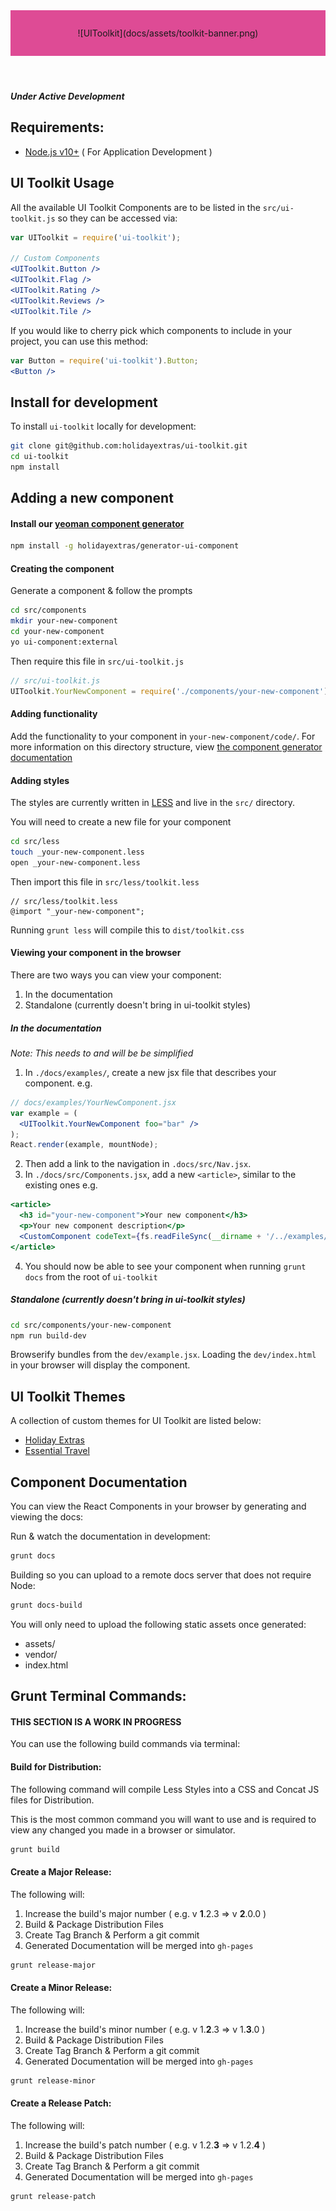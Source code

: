 <header style="background: rgb(222,75,149);padding:2em;text-align:center">
  ![UIToolkit](docs/assets/toolkit-banner.png)
</header>

##### Under Active Development

Requirements:
---

* [Node.js v10+](http://nodejs.org/) ( For Application Development )

UI Toolkit Usage
---

All the available UI Toolkit Components are to be listed in the `src/ui-toolkit.js` so they can be accessed via:

```jsx
var UIToolkit = require('ui-toolkit');

// Custom Components
<UIToolkit.Button />
<UIToolkit.Flag />
<UIToolkit.Rating />
<UIToolkit.Reviews />
<UIToolkit.Tile />
```

If you would like to cherry pick which components to include in your project, you can use this method:

```jsx
var Button = require('ui-toolkit').Button;
<Button />
```

Install for development
---

To install `ui-toolkit` locally for development:

```bash
git clone git@github.com:holidayextras/ui-toolkit.git
cd ui-toolkit
npm install
```

Adding a new component
---
#### Install our [yeoman component generator](https://github.com/holidayextras/generator-ui-component)
```bash
npm install -g holidayextras/generator-ui-component
```

#### Creating the component
Generate a component & follow the prompts
```bash
cd src/components
mkdir your-new-component
cd your-new-component
yo ui-component:external
```

Then require this file in `src/ui-toolkit.js`
```javascript
// src/ui-toolkit.js
UIToolkit.YourNewComponent = require('./components/your-new-component');
```

#### Adding functionality
Add the functionality to your component in `your-new-component/code/`. For more information on this directory structure, view [the component generator documentation](https://github.com/holidayextras/generator-ui-component)

#### Adding styles
The styles are currently written in [LESS](http://lesscss.org/) and live in the `src/` directory.

You will need to create a new file for your component
```bash
cd src/less
touch _your-new-component.less
open _your-new-component.less
```

Then import this file in `src/less/toolkit.less`
```less
// src/less/toolkit.less
@import "_your-new-component";
```

Running `grunt less` will compile this to `dist/toolkit.css`

#### Viewing your component in the browser
There are two ways you can view your component:

1. In the documentation
2. Standalone (currently doesn't bring in ui-toolkit styles)

##### In the documentation
_Note: This needs to and will be be simplified_

1. In `./docs/examples/`, create a new jsx file that describes your component. e.g.
```jsx
// docs/examples/YourNewComponent.jsx
var example = (
  <UIToolkit.YourNewComponent foo="bar" />
);
React.render(example, mountNode);
```

2. Then add a link to the navigation in `.docs/src/Nav.jsx`.
3. In `./docs/src/Components.jsx`, add a new `<article>`, similar to the existing ones e.g.

```jsx
<article>
  <h3 id="your-new-component">Your new component</h3>
  <p>Your new component description</p>
  <CustomComponent codeText={fs.readFileSync(__dirname + '/../examples/YourNewComponent.jsx', 'utf8')} />
</article>
```

4. You should now be able to see your component when running `grunt docs` from the root of `ui-toolkit`

##### Standalone (currently doesn't bring in ui-toolkit styles)
```bash
cd src/components/your-new-component
npm run build-dev
```
Browserify bundles from the `dev/example.jsx`. Loading the `dev/index.html` in your browser will display the component.

UI Toolkit Themes
---
A collection of custom themes for UI Toolkit are listed below:

* [Holiday Extras](https://github.com/holidayextras/ui-brand-hx)
* [Essential Travel](https://github.com/holidayextras/ui-brand-et)

Component Documentation
---

You can view the React Components in your browser by generating and viewing the docs:

Run & watch the documentation in development:
```bash
grunt docs
```

Building so you can upload to a remote docs server that does not require Node:
```bash
grunt docs-build
```

You will only need to upload the following static assets once generated:

+ assets/
+ vendor/
+ index.html

Grunt Terminal Commands:
---

#### THIS SECTION IS A WORK IN PROGRESS

You can use the following build commands via terminal:

#### Build for Distribution:

The following command will compile Less Styles into a CSS and Concat JS files for Distribution.

This is the most common command you will want to use and is required to view any changed you made in a browser or simulator.

```bash
grunt build
```

#### Create a Major Release:

The following will:

1. Increase the build's major number ( e.g. v __1__.2.3 => v __2__.0.0 )
2. Build & Package Distribution Files
3. Create Tag Branch & Perform a git commit
4. Generated Documentation will be merged into `gh-pages`

```bash
grunt release-major
```

#### Create a Minor Release:

The following will:

1. Increase the build's minor number ( e.g. v 1.__2__.3 => v 1.__3__.0 )
2. Build & Package Distribution Files
3. Create Tag Branch & Perform a git commit
4. Generated Documentation will be merged into `gh-pages`

```bash
grunt release-minor
```

#### Create a Release Patch:

The following will:

1. Increase the build's patch number ( e.g. v 1.2.__3__ => v 1.2.__4__ )
2. Build & Package Distribution Files
3. Create Tag Branch & Perform a git commit
4. Generated Documentation will be merged into `gh-pages`

```bash
grunt release-patch
```
